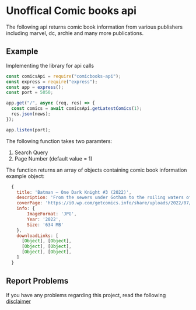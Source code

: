 # Unoffical Comic books api

The following api returns comic book information from various publishers including marvel, dc, archie and many more publications.

## Example

Implementing the library for api calls

```js
const comicsApi = require("comicbooks-api");
const express = require("express");
const app = express();
const port = 5050;

app.get("/", async (req, res) => {
  const comics = await comicsApi.getLatestComics(1);
  res.json(news);
});

app.listen(port);
```

The following function takes two paramters:

1. Search Query
2. Page Number (default value = 1)

The function returns an array of objects containing comic book information  
example object:

```js
  {
    title: 'Batman – One Dark Knight #3 (2022)',
    description: 'From the sewers under Gotham to the roiling waters of the harbor, Batman’s march toward Blackgate Prison is nearing its end…but far from being a passive prisoner, E.M.P. has his own mission to fulfill—and there’s no way he’s letting the Dark Knight stop him from carrying it out!',
    coverPage: 'https://i0.wp.com/getcomics.info/share/uploads/2022/07/Batman-One-Dark-Knight-3-2022.jpg?fit=400%2C512&ssl=1',
    info: {
        ImageFormat: 'JPG',
        Year: '2022',
        Size: '634 MB'
    },
    downloadLinks: [
      [Object], [Object],
      [Object], [Object],
      [Object], [Object],
    ]
  }
```

## Report Problems

If you have any problems regarding this project, read the following [disclaimer](https://github.com/yashkathe/download-comicbooks-api/blob/master/DISCLAIMER.md)
